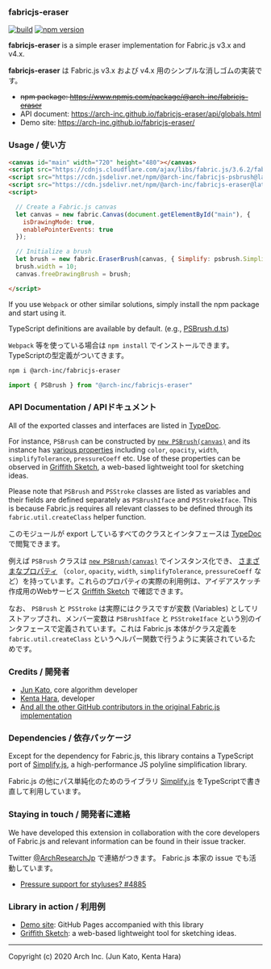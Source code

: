 ### fabricjs-eraser

[![build](https://github.com/arch-inc/fabricjs-eraser/workflows/npm-publish/badge.svg)](https://github.com/arch-inc/fabricjs-eraser/actions?query=workflow%3Anpm-publish)
[![npm version](https://img.shields.io/npm/v/@arch-inc/fabricjs-eraser)](https://www.npmjs.com/package/@arch-inc/fabricjs-eraser)

**fabricjs-eraser** is a simple eraser implementation for Fabric.js v3.x and v4.x.

**fabricjs-eraser** は Fabric.js  v3.x および v4.x 用のシンプルな消しゴムの実装です。

- ~~npm package: https://www.npmjs.com/package/@arch-inc/fabricjs-eraser~~
- API document: https://arch-inc.github.io/fabricjs-eraser/api/globals.html
- Demo site: https://arch-inc.github.io/fabricjs-eraser/

### Usage / 使い方

```html
<canvas id="main" width="720" height="480"></canvas>
<script src="https://cdnjs.cloudflare.com/ajax/libs/fabric.js/3.6.2/fabric.min.js"></script>
<script src="https://cdn.jsdelivr.net/npm/@arch-inc/fabricjs-psbrush@latest/dist/index.js"></script>
<script src="https://cdn.jsdelivr.net/npm/@arch-inc/fabricjs-eraser@latest/dist/index.js"></script>
<script>

  // Create a Fabric.js canvas
  let canvas = new fabric.Canvas(document.getElementById("main"), {
    isDrawingMode: true,
    enablePointerEvents: true
  });

  // Initialize a brush
  let brush = new fabric.EraserBrush(canvas, { Simplify: psbrush.Simplify });
  brush.width = 10;
  canvas.freeDrawingBrush = brush;

</script>
```

If you use `Webpack` or other similar solutions, simply install the npm package and start using it.

TypeScript definitions are available by default. (e.g., [PSBrush.d.ts](https://cdn.jsdelivr.net/npm/@arch-inc/fabricjs-eraser@latest/dist/PSBrush.d.ts))

`Webpack` 等を使っている場合は `npm install` でインストールできます。TypeScriptの型定義がついてきます。

```sh
npm i @arch-inc/fabricjs-eraser
```

```javascript
import { PSBrush } from "@arch-inc/fabricjs-eraser"
```

### API Documentation / APIドキュメント

All of the exported classes and interfaces are listed in [TypeDoc](https://arch-inc.github.io/fabricjs-eraser/api/globals.html).

For instance, `PSBrush` can be constructed by [`new PSBrush(canvas)`](https://arch-inc.github.io/fabricjs-eraser/api/globals.html#eraser) and its instance has [various properties](https://arch-inc.github.io/fabricjs-eraser/api/interfaces/eraseriface.html) including `color`, `opacity`, `width`, `simplifyTolerance`, `pressureCoeff` etc. Use of these properties can be observed in [Griffith Sketch](https://gs.archinc.jp/), a web-based lightweight tool for sketching ideas.

Please note that `PSBrush` and `PSStroke` classes are listed as variables and their fields are defined separately as `PSBrushIface` and `PSStrokeIface`. This is because Fabric.js requires all relevant classes to be defined through its `fabric.util.createClass` helper function.

このモジュールが export しているすべてのクラスとインタフェースは [TypeDoc](https://arch-inc.github.io/fabricjs-eraser/api/globals.html) で閲覧できます。

例えば `PSBrush` クラスは [`new PSBrush(canvas)`](https://arch-inc.github.io/fabricjs-eraser/api/globals.html#eraser) でインスタンス化でき、 [さまざまなプロパティ](https://arch-inc.github.io/fabricjs-eraser/api/interfaces/eraseriface.html) （`color`, `opacity`, `width`, `simplifyTolerance`, `pressureCoeff` など）を持っています。これらのプロパティの実際の利用例は、アイデアスケッチ作成用のWebサービス [Griffith Sketch](https://gs.archinc.jp/) で確認できます。

なお、 `PSBrush` と `PSStroke` は実際にはクラスですが変数 (Variables) としてリストアップされ、メンバー変数は `PSBrushIface` と `PSStrokeIface` という別のインタフェースで定義されています。これは Fabric.js 本体がクラス定義を `fabric.util.createClass` というヘルパー関数で行うように実装されているためです。

### Credits / 開発者

- [Jun Kato](https://junkato.jp), core algorithm developer
- [Kenta Hara](https://twitter.com/mactkg), developer
- [And all the other GitHub contributors in the original Fabric.js implementation](https://github.com/fabricjs/fabric.js/graphs/contributors)

### Dependencies / 依存パッケージ

Except for the dependency for Fabric.js, this library contains a TypeScript port of [Simplify.js](https://mourner.github.io/simplify-js/), a high-performance JS polyline simplification library.

Fabric.js の他にパス単純化のためのライブラリ [Simplify.js](https://mourner.github.io/simplify-js/) をTypeScriptで書き直して利用しています。

### Staying in touch / 開発者に連絡

We have developed this extension in collaboration with the core developers of Fabric.js and relevant information can be found in their issue tracker.

Twitter [@ArchResearchJp](https://twitter.com/ArchResearchJp) で連絡がつきます。 Fabric.js 本家の issue でも活動しています。

- [Pressure support for styluses? #4885
](https://github.com/fabricjs/fabric.js/issues/4885)

### Library in action / 利用例

- [Demo site](https://arch-inc.github.io/fabricjs-eraser/): GitHub Pages accompanied with this library
- [Griffith Sketch](https://gs.archinc.jp/): a web-based lightweight tool for sketching ideas.

---
Copyright (c) 2020 Arch Inc. (Jun Kato, Kenta Hara)